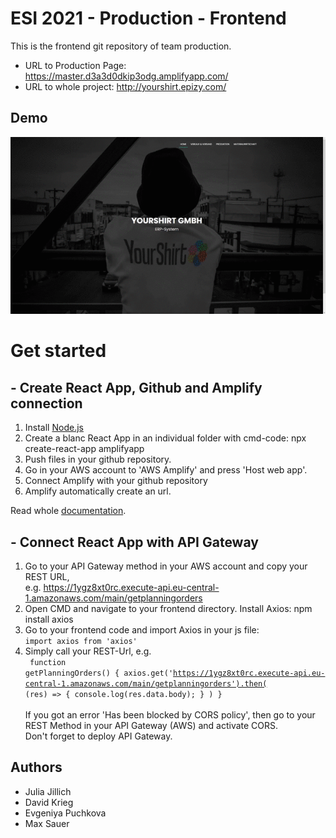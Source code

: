 # ESI 2021 - Production - Frontend

This is the frontend git repository of team production. 

- URL to Production Page: https://master.d3a3d0dkip3odg.amplifyapp.com/
- URL to whole project: http://yourshirt.epizy.com/

## Demo

![](https://github.com/sauerma/ESI_21_Prod_Frontend/blob/Master/Production.gif)

# Get started
## - Create React App, Github and Amplify connection
1. Install <a href="https://nodejs.org/en/download/">Node.js</a>
2. Create a blanc React App in an individual folder with cmd-code: npx create-react-app amplifyapp
3. Push files in your github repository.
4. Go in your AWS account to 'AWS Amplify' and press 'Host web app'.
5. Connect Amplify with your github repository
6. Amplify automatically create an url. 

Read whole <a href="https://aws.amazon.com/de/getting-started/hands-on/deploy-react-app-cicd-amplify/">documentation</a>.

## - Connect React App with API Gateway
1. Go to your API Gateway method in your AWS account and copy your REST URL,</br> e.g. https://1ygz8xt0rc.execute-api.eu-central-1.amazonaws.com/main/getplanningorders
2. Open CMD and navigate to your frontend directory. Install Axios: npm install axios
3. Go to your frontend code and import Axios in your js file:</br> <code>import axios from 'axios'</code></br>
4. Simply call your REST-Url, e.g. </br><code>
  function getPlanningOrders()
{
  axios.get('https://1ygz8xt0rc.execute-api.eu-central-1.amazonaws.com/main/getplanningorders').then(
    (res) => {
      console.log(res.data.body);
    }
  )
}</code>
<br></br>
If you got an error 'Has been blocked by CORS policy', then go to your REST Method in your API Gateway (AWS) and activate CORS.</br>
Don't forget to deploy API Gateway.

## Authors

- Julia Jillich
- David Krieg
- Evgeniya Puchkova
- Max Sauer




